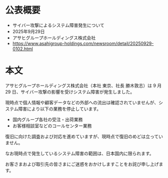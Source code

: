 # 公表概要
- サイバー攻撃によるシステム障害発生について
- 2025年9月29日
- アサヒグループホールディングス株式会社
- https://www.asahigroup-holdings.com/newsroom/detail/20250929-0102.html

# 本文
アサヒグループホールディングス株式会社（本社 東京、社長 勝木敦志）は 9 月 29 日、サイバー攻撃の影響を受けシステム障害が発生しました。

現時点で個人情報や顧客データなどの外部への流出は確認されていませんが、システム障害により以下の業務を停止しています。

- 国内グループ各社の受注・出荷業務
- お客様相談室などのコールセンター業務

復旧に向けた調査および対応を進めていますが、現時点で復旧のめどは立っていません。

なお現時点で発生しているシステム障害の範囲は、日本国内に限られます。

お客さまおよび取引先の皆さまにご迷惑をおかけしますことをお詫び申し上げます。
